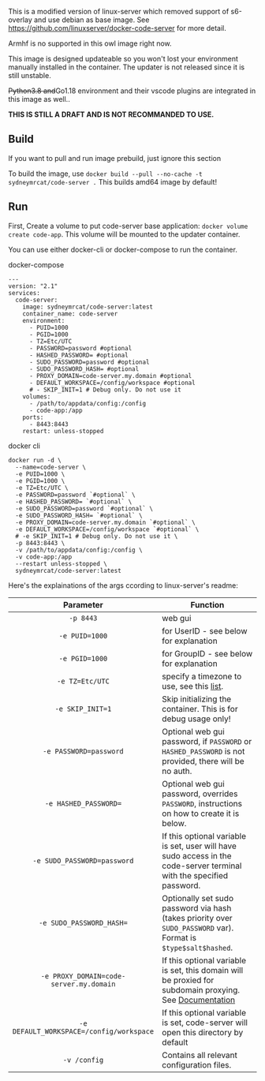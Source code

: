 This is a modified version of linux-server which removed support of s6-overlay and use debian as base image. See https://github.com/linuxserver/docker-code-server for more detail.

Armhf is no supported in this owl image right now.

This image is designed updateable so you won't lost your environment manually installed in the container. The updater is not released since it is still unstable. 

~~Python3.8 and~~Go1.18 environment and their vscode plugins are integrated in this image as well..

**THIS IS STILL A DRAFT AND IS NOT RECOMMANDED TO USE.**

## Build
If you want to pull and run image prebuild, just ignore this section

To build the image, use `docker build --pull --no-cache -t sydneymrcat/code-server .` This builds amd64 image by default!

## Run
First, Create a volume to put code-server base application: `docker volume create code-app`. This volume will be mounted to the updater container.

You can use either docker-cli or docker-compose to run the container.

docker-compose
```docker
---
version: "2.1"
services:
  code-server:
    image: sydneymrcat/code-server:latest
    container_name: code-server
    environment:
      - PUID=1000
      - PGID=1000
      - TZ=Etc/UTC
      - PASSWORD=password #optional
      - HASHED_PASSWORD= #optional
      - SUDO_PASSWORD=password #optional
      - SUDO_PASSWORD_HASH= #optional
      - PROXY_DOMAIN=code-server.my.domain #optional
      - DEFAULT_WORKSPACE=/config/workspace #optional
      # - SKIP_INIT=1 # Debug only. Do not use it
    volumes:
      - /path/to/appdata/config:/config
      - code-app:/app
    ports:
      - 8443:8443
    restart: unless-stopped
```

docker cli
```docker
docker run -d \
  --name=code-server \
  -e PUID=1000 \
  -e PGID=1000 \
  -e TZ=Etc/UTC \
  -e PASSWORD=password `#optional` \
  -e HASHED_PASSWORD= `#optional` \
  -e SUDO_PASSWORD=password `#optional` \
  -e SUDO_PASSWORD_HASH= `#optional` \
  -e PROXY_DOMAIN=code-server.my.domain `#optional` \
  -e DEFAULT_WORKSPACE=/config/workspace `#optional` \
  # -e SKIP_INIT=1 # Debug only. Do not use it \
  -p 8443:8443 \
  -v /path/to/appdata/config:/config \
  -v code-app:/app
  --restart unless-stopped \
  sydneymrcat/code-server:latest
```
Here's the explainations of the args ccording to linux-server's readme:

| Parameter | Function |
| :----: | --- |
| `-p 8443` | web gui |
| `-e PUID=1000` | for UserID - see below for explanation |
| `-e PGID=1000` | for GroupID - see below for explanation |
| `-e TZ=Etc/UTC` | specify a timezone to use, see this [list](https://en.wikipedia.org/wiki/List_of_tz_database_time_zones#List). |
| `-e SKIP_INIT=1` | Skip initializing the container. This is for debug usage only! |
| `-e PASSWORD=password` | Optional web gui password, if `PASSWORD` or `HASHED_PASSWORD` is not provided, there will be no auth. |
| `-e HASHED_PASSWORD=` | Optional web gui password, overrides `PASSWORD`, instructions on how to create it is below. |
| `-e SUDO_PASSWORD=password` | If this optional variable is set, user will have sudo access in the code-server terminal with the specified password. |
| `-e SUDO_PASSWORD_HASH=` | Optionally set sudo password via hash (takes priority over `SUDO_PASSWORD` var). Format is `$type$salt$hashed`. |
| `-e PROXY_DOMAIN=code-server.my.domain` | If this optional variable is set, this domain will be proxied for subdomain proxying. See [Documentation](https://github.com/cdr/code-server/blob/master/docs/FAQ.md#sub-domains) |
| `-e DEFAULT_WORKSPACE=/config/workspace` | If this optional variable is set, code-server will open this directory by default |
| `-v /config` | Contains all relevant configuration files. |
